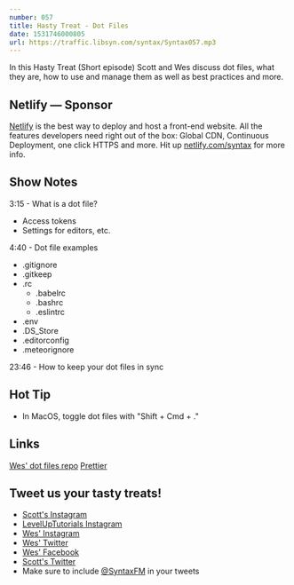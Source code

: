 ```yaml
---
number: 057
title: Hasty Treat - Dot Files
date: 1531746000805
url: https://traffic.libsyn.com/syntax/Syntax057.mp3
---
```


In this Hasty Treat (Short episode) Scott and Wes discuss dot files, what they are, how to use and manage them as well as best practices and more. 

## Netlify — Sponsor

[Netlify](https://netlify.com/syntax) is the best way to deploy and host a front-end website. All the features developers need right out of the box: Global CDN, Continuous Deployment, one click HTTPS and more. Hit up [netlify.com/syntax](https://netlify.com/syntax) for more info.

## Show Notes

3:15 - What is a dot file?

* Access tokens
* Settings for editors, etc. 

4:40 - Dot file examples
  
  * .gitignore
  * .gitkeep 
  * .rc 
    * .babelrc
    * .bashrc
    * .eslintrc
  * .env
  * .DS_Store
  * .editorconfig
  * .meteorignore

23:46 - How to keep your dot files in sync

## Hot Tip
* In MacOS, toggle dot files with "Shift + Cmd + ."

## Links
[Wes' dot files repo](https://github.com/wesbos/dotfiles)
[Prettier](https://prettier.io/)

## Tweet us your tasty treats!

* [Scott's Instagram](https://www.instagram.com/stolinski/)
* [LevelUpTutorials Instagram](https://www.instagram.com/LevelUpTutorials/)
* [Wes' Instagram](https://www.instagram.com/wesbos/)
* [Wes' Twitter](https://twitter.com/wesbos)
* [Wes' Facebook](https://www.facebook.com/wesbos.developer)
* [Scott's Twitter](https://twitter.com/stolinski)
* Make sure to include [@SyntaxFM](https://twitter.com/SyntaxFM) in your tweets